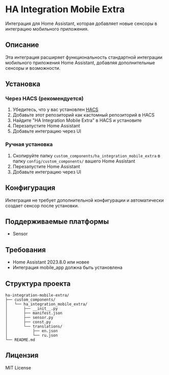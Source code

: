 # HA Integration Mobile Extra

Интеграция для Home Assistant, которая добавляет новые сенсоры в интеграцию мобильного приложения.

## Описание

Эта интеграция расширяет функциональность стандартной интеграции мобильного приложения Home Assistant, добавляя дополнительные сенсоры и возможности.

## Установка

### Через HACS (рекомендуется)

1. Убедитесь, что у вас установлен [HACS](https://hacs.xyz/)
2. Добавьте этот репозиторий как кастомный репозиторий в HACS
3. Найдите "HA Integration Mobile Extra" в HACS и установите
4. Перезапустите Home Assistant
5. Добавьте интеграцию через UI

### Ручная установка

1. Скопируйте папку `custom_components/ha_integration_mobile_extra` в папку `config/custom_components/` вашего Home Assistant
2. Перезапустите Home Assistant
3. Добавьте интеграцию через UI

## Конфигурация

Интеграция не требует дополнительной конфигурации и автоматически создает сенсор после установки.

## Поддерживаемые платформы

- Sensor

## Требования

- Home Assistant 2023.8.0 или новее
- Интеграция mobile_app должна быть установлена

## Структура проекта

```
ha-integration-mobile-extra/
├── custom_components/
│   └── ha_integration_mobile_extra/
│       ├── __init__.py
│       ├── manifest.json
│       ├── sensor.py
│       ├── const.py
│       └── translations/
│           ├── en.json
│           └── ru.json
└── README.md
```

## Лицензия

MIT License
